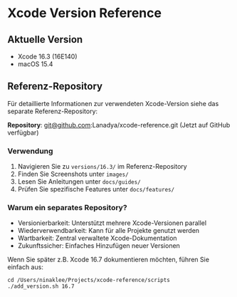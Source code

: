 # Xcode Version Reference

## Aktuelle Version
- Xcode 16.3 (16E140)
- macOS 15.4

## Referenz-Repository

Für detaillierte Informationen zur verwendeten Xcode-Version siehe das separate Referenz-Repository:

**Repository**: git@github.com:Lanadya/xcode-reference.git
(Jetzt auf GitHub verfügbar)

### Verwendung

1. Navigieren Sie zu `versions/16.3/` im Referenz-Repository
2. Finden Sie Screenshots unter `images/`
3. Lesen Sie Anleitungen unter `docs/guides/`
4. Prüfen Sie spezifische Features unter `docs/features/`

### Warum ein separates Repository?

- Versionierbarkeit: Unterstützt mehrere Xcode-Versionen parallel
- Wiederverwendbarkeit: Kann für alle Projekte genutzt werden
- Wartbarkeit: Zentral verwaltete Xcode-Dokumentation
- Zukunftssicher: Einfaches Hinzufügen neuer Versionen

Wenn Sie später z.B. Xcode 16.7 dokumentieren möchten, führen Sie einfach aus:
```
cd /Users/ninaklee/Projects/xcode-reference/scripts
./add_version.sh 16.7
```
